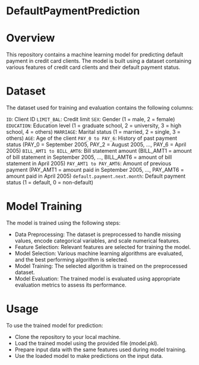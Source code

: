 # DefaultPaymentPrediction

# Overview
This repository contains a machine learning model for predicting default payment in credit card clients. The model is built using a dataset containing various features of credit card clients and their default payment status.

# Dataset
The dataset used for training and evaluation contains the following columns:

`ID`: Client ID
`LIMIT_BAL`: Credit limit
`SEX`: Gender (1 = male, 2 = female)
`EDUCATION`: Education level (1 = graduate school, 2 = university, 3 = high school, 4 = others)
`MARRIAGE`: Marital status (1 = married, 2 = single, 3 = others)
`AGE`: Age of the client
`PAY_0 to PAY_6`: History of past payment status (PAY_0 = September 2005, PAY_2 = August 2005, ..., PAY_6 = April 2005)
`BILL_AMT1 to BILL_AMT6`: Bill statement amount (BILL_AMT1 = amount of bill statement in September 2005, ..., BILL_AMT6 = amount of bill statement in April 2005)
`PAY_AMT1 to PAY_AMT6`: Amount of previous payment (PAY_AMT1 = amount paid in September 2005, ..., PAY_AMT6 = amount paid in April 2005)
`default.payment.next.month`: Default payment status (1 = default, 0 = non-default)

# Model Training
The model is trained using the following steps:

* Data Preprocessing: The dataset is preprocessed to handle missing values, encode categorical variables, and scale numerical features.
* Feature Selection: Relevant features are selected for training the model.
* Model Selection: Various machine learning algorithms are evaluated, and the best performing algorithm is selected.
* Model Training: The selected algorithm is trained on the preprocessed dataset.
* Model Evaluation: The trained model is evaluated using appropriate evaluation metrics to assess its performance.

# Usage
To use the trained model for prediction:

* Clone the repository to your local machine.
* Load the trained model using the provided file (model.pkl).
* Prepare input data with the same features used during model training.
* Use the loaded model to make predictions on the input data.
